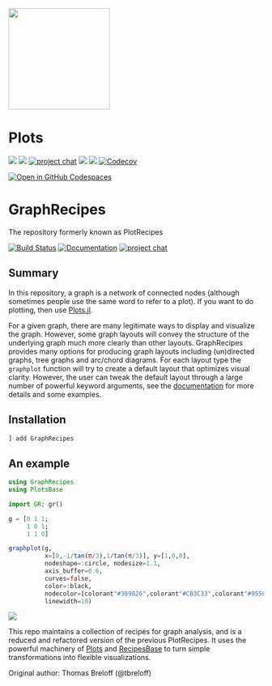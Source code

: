 <a href="https://opencollective.com/plotsjl/donate" target="_blank">
  <img src="https://opencollective.com/webpack/donate/button@2x.png?color=blue" width=200 />
</a>

# Plots


[gh-ci-url]: 
https://github.com/JuliaPlots/GraphRecipes.jl/workflows/ci/badge.svg?branch=master

[pkgeval-img]: https://juliaci.github.io/NanosoldierReports/pkgeval_badges
[pkgeval-url]: https://juliaci.github.io/NanosoldierReports/pkgeval_badges/report.html

[gitter-url]: https://gitter.im/tbreloff/Plots.jl?utm_source=badge&utm_medium=badge&utm_campaign=pr-badge&utm_content=badge

[docs-stable-img]: https://img.shields.io/badge/docs-stable-blue.svg
[docs-stable-url]: https://docs.juliaplots.org/stable

[docs-dev-img]: https://img.shields.io/badge/docs-dev-blue.svg
[docs-dev-url]: https://docs.juliaplots.org/dev

[![][gh-ci-img]][gh-ci-url]
[![][pkgeval-img]][pkgeval-url]
[![project chat](https://img.shields.io/badge/zulip-join_chat-brightgreen.svg)](https://julialang.zulipchat.com/#narrow/stream/236493-plots)
[![][docs-stable-img]][docs-stable-url]
[![][docs-dev-img]][docs-dev-url]
[![Codecov](https://codecov.io/gh/JuliaPlots/Plots.jl/branch/v2/graph/badge.svg)](https://codecov.io/gh/JuliaPlots/Plots.jl/tree/v2)


[gh-ci-img]: https://github.com/JuliaPlots/GraphRecipes.jl/workflows/ci/badge.svg?branch=master
[gh-ci-url]: https://github.com/JuliaPlots/GraphRecipes.jl/actions?query=workflow%3Aci
<a href='https://codespaces.new/JuliaPlots/Plots.jl?quickstart=1'><img src='https://github.com/codespaces/badge.svg' alt='Open in GitHub Codespaces' style='max-width: 100%;'></a>

# GraphRecipes
The repository formerly known as PlotRecipes

[![Build Status][gh-ci-img]][gh-ci-url]
[![Documentation](https://img.shields.io/badge/docs-stable-blue.svg)](https://docs.juliaplots.org/stable/GraphRecipes/introduction)
[![project chat](https://img.shields.io/badge/zulip-join_chat-brightgreen.svg)](https://julialang.zulipchat.com/#narrow/stream/236493-plots)

## Summary
In this repository, a graph is a network of connected nodes (although sometimes people use the same word to refer to a plot). If you want to do plotting, then use [Plots.jl](https://github.com/JuliaPlots/Plots.jl).

For a given graph, there are many legitimate ways to display and visualize the graph. However, some graph layouts will convey the structure of the underlying graph much more clearly than other layouts. GraphRecipes provides many options for producing graph layouts including  (un)directed graphs, tree graphs and arc/chord diagrams. For each layout type the `graphplot` function will try to create a default layout that optimizes visual clarity. However, the user can tweak the default layout through a large number of powerful keyword arguments, see the [documentation](https://docs.juliaplots.org/stable/GraphRecipes/introduction) for more details and some examples.

## Installation
```julia
] add GraphRecipes
```

## An example
```julia
using GraphRecipes
using PlotsBase

import GR; gr()

g = [0 1 1;
     1 0 1;
     1 1 0]

graphplot(g,
          x=[0,-1/tan(π/3),1/tan(π/3)], y=[1,0,0],
          nodeshape=:circle, nodesize=1.1,
          axis_buffer=0.6,
          curves=false,
          color=:black,
          nodecolor=[colorant"#389826",colorant"#CB3C33",colorant"#9558B2"],
          linewidth=10)
```
![](assets/readme_julia_logo_pun.png)


This repo maintains a collection of recipes for graph analysis, and is a reduced and refactored version of the previous PlotRecipes. It uses the powerful machinery of [Plots](https://github.com/JuliPlots/Plots.jl) and [RecipesBase](https://github.com/JuliaPlots/Plots.jl/tree/master/RecipesBase) to turn simple transformations into flexible visualizations.

Original author: Thomas Breloff (@tbreloff)
